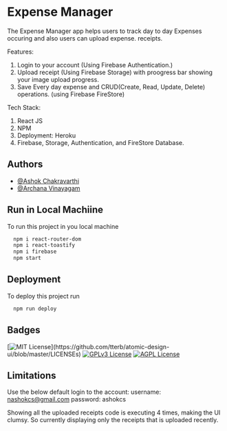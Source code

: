 
# Expense Manager

The Expense Manager app helps users to track day to day Expenses occuring and also users can upload expense. receipts.

Features: 
1. Login to your account (Using Firebase Authentication.)
2. Upload receipt (Using Firebase Storage) with proogress bar showing your image upload progress.
3. Save Every day expense and CRUD(Create, Read, Update, Delete) operations. (using Firebase FireStore)

Tech Stack:
1. React JS
2. NPM
3. Deployment: Heroku
4. Firebase, Storage, Authentication, and FireStore Database.


## Authors

- [@Ashok Chakravarthi](https://www.github.com/ashokcs)
- [@Archana Vinayagam](https://www.github.com/archu0406)



## Run in Local Machiine

To run this project in you local machine

```bash
  npm i react-router-dom
  npm i react-toastify
  npm i firebase
  npm start
```


## Deployment

To deploy this project run

```bash
  npm run deploy
```


## Badges

[![MIT License](https://img.shields.io/apm/l/atomic-design-ui.svg?)](https://github.com/tterb/atomic-design-ui/blob/master/LICENSEs)
[![GPLv3 License](https://img.shields.io/badge/License-GPL%20v3-yellow.svg)](https://opensource.org/licenses/)
[![AGPL License](https://img.shields.io/badge/license-AGPL-blue.svg)](http://www.gnu.org/licenses/agpl-3.0)

## Limitations
Use the below default login to the account:
username: nashokcs@gmail.com
password: ashokcs

Showing all the uploaded receipts code is executing 4 times, making the UI clumsy. So currently displaying only the receipts that is uploaded recently.
